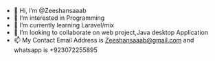 - 👋 Hi, I’m @Zeeshansaaab
- 👀 I’m interested in Programming
- 🌱 I’m currently learning Laravel/mix
- 💞️ I’m looking to collaborate on web project,Java desktop Application
- 📫 My Contact Email Address is Zeeshansaaab@gmail.com and whatsapp is +923072255895

